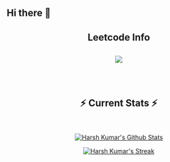 ## Hi there 👋

<!--
**ueux/Ueux** is a ✨ _special_ ✨ repository because its `README.md` (this file) appears on your GitHub profile.

Here are some ideas to get you started:

- 🔭 I’m currently working on ...
- 🌱 I’m currently learning ...
- 👯 I’m looking to collaborate on ...
- 🤔 I’m looking for help with ...
- 💬 Ask me about ...
- 📫 How to reach me: ...
- 😄 Pronouns: ...
- ⚡ Fun fact: ...
-->
<div align="center"> 
  
<!--   <h2>🐍 Contributions 🐍</h2>
  <img alt="snake eating my contributions" src="https://raw.githubusercontent.com/salesp07/salesp07/output/github-contribution-grid-snake.svg" />
</div> -->

<h2 align="center">Leetcode Info<h2>  
<p align="center"> 
  <img  align=top flex-grow=1 src="https://leetcard.jacoblin.cool/ueu_x?theme=dark&font=Nunito&ext=heatmap" />  
</p>



<br/>
  <h2 align="center">⚡ Current Stats ⚡</h2>
<br>
<p align="center">
  <a href="https://github.com/ueux?tab=repositories">
    <img title="Harsh Kumar's Github Stats" alt="Harsh Kumar's Github Stats" src="https://github-readme-stats.vercel.app/api?username=ueux&show_icons=true&count_private=true&include_all_commits=false&custom_title=GitHub%20Stats" />
  </a>
</p>
  
<p align="center">
  <a href="https://github.com/ueux#user-activity-overview">
    <img title="Harsh Kumar's Github Streak" alt="Harsh Kumar's Streak" src="https://github-readme-streak-stats.herokuapp.com/?user=ueux" />
  </a>
</p>

  <br/>

<br/><br/>


